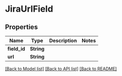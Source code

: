 # JiraUrlField

## Properties

Name | Type | Description | Notes
------------ | ------------- | ------------- | -------------
**field_id** | **String** |  | 
**url** | **String** |  | 

[[Back to Model list]](../README.md#documentation-for-models) [[Back to API list]](../README.md#documentation-for-api-endpoints) [[Back to README]](../README.md)


